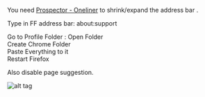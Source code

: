 You need [Prospector - Oneliner](https://addons.mozilla.org/en-US/firefox/addon/prospector-oneLiner/?src=search) to shrink/expand the address bar .

Type in FF address bar: about:support

Go to Profile Folder : Open Folder  
Create Chrome Folder  
Paste Everything to it  
Restart Firefox  
  
Also disable page suggestion.

![alt tag](http://i.imgur.com/lgFoODC.png)
